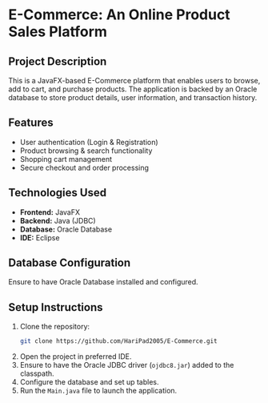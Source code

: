 # E-Commerce: An Online Product Sales Platform

## Project Description
This is a JavaFX-based E-Commerce platform that enables users to browse, add to cart, and purchase products. The application is backed by an Oracle database to store product details, user information, and transaction history.

## Features
- User authentication (Login & Registration)
- Product browsing & search functionality
- Shopping cart management
- Secure checkout and order processing

## Technologies Used
- **Frontend:** JavaFX
- **Backend:** Java (JDBC)
- **Database:** Oracle Database
- **IDE:** Eclipse 

## Database Configuration
Ensure to have Oracle Database installed and configured. 


## Setup Instructions
1. Clone the repository:
   ```sh
   git clone https://github.com/HariPad2005/E-Commerce.git
   ```
2. Open the project in preferred IDE.
3. Ensure to have the Oracle JDBC driver (`ojdbc8.jar`) added to the classpath.
4. Configure the database and set up tables.
5. Run the `Main.java` file to launch the application.

```




